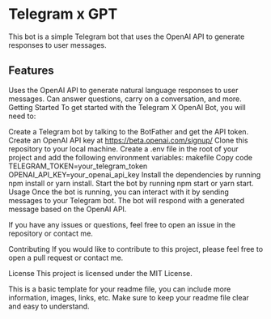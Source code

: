 # Telegram x GPT 

This bot is a simple Telegram bot that uses the OpenAI API to generate responses to user messages.

## Features
Uses the OpenAI API to generate natural language responses to user messages.
Can answer questions, carry on a conversation, and more.
Getting Started
To get started with the Telegram X OpenAI Bot, you will need to:

Create a Telegram bot by talking to the BotFather and get the API token.
Create an OpenAI API key at https://beta.openai.com/signup/
Clone this repository to your local machine.
Create a .env file in the root of your project and add the following environment variables:
makefile
Copy code
TELEGRAM_TOKEN=your_telegram_token
OPENAI_API_KEY=your_openai_api_key
Install the dependencies by running npm install or yarn install.
Start the bot by running npm start or yarn start.
Usage
Once the bot is running, you can interact with it by sending messages to your Telegram bot. The bot will respond with a generated message based on the OpenAI API.

If you have any issues or questions, feel free to open an issue in the repository or contact me.

Contributing
If you would like to contribute to this project, please feel free to open a pull request or contact me.

License
This project is licensed under the MIT License.

This is a basic template for your readme file, you can include more information, images, links, etc. Make sure to keep your readme file clear and easy to understand.
